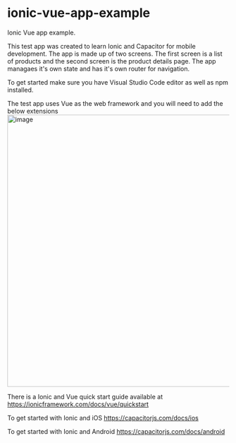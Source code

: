 # ionic-vue-app-example
Ionic Vue app example.

This test app was created to learn Ionic and Capacitor for mobile development.  The app is made up of two screens.  The first screen is a list of products and the second screen is the product details page. The app managaes it's own state and has it's own router for navigation.

To get started make sure you have Visual Studio Code editor as well as npm installed. 

The test app uses Vue as the web framework and you will need to add the below extensions 
<img width="617" alt="image" src="https://user-images.githubusercontent.com/10121984/160181751-288f204c-c175-4a13-a64c-423145037b4e.png">

There is a Ionic and Vue quick start guide available at
https://ionicframework.com/docs/vue/quickstart


To get started with Ionic and iOS
https://capacitorjs.com/docs/ios

To get started with Ionic and Android
https://capacitorjs.com/docs/android
